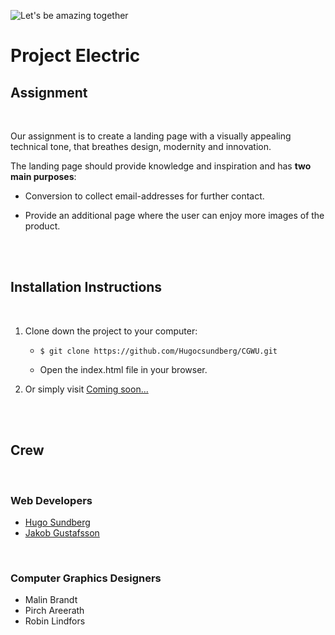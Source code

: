 ![Let's be amazing together](https://media.giphy.com/media/3ohhwoy4AB7fXp0GVq/giphy.gif)

# Project Electric

## Assignment

<br>

Our assignment is to create a landing page with a visually appealing technical tone, that breathes design, modernity and innovation.

The landing page should provide knowledge and inspiration and has **two main purposes**:

- Conversion to collect email-addresses for further contact.
- Provide an additional page where the user can enjoy more images of the product.

  <br>
  <br>

## Installation Instructions

<br>

1. Clone down the project to your computer:

   - `$ git clone https://github.com/Hugocsundberg/CGWU.git`

   - Open the index.html file in your browser.

2. Or simply visit [Coming soon...](https://github.com/Hugocsundberg/CGWU)

   <br>
   <br>

## Crew

<br>

### **Web Developers**

- [Hugo Sundberg](https://github.com/Hugocsundberg)
- [Jakob Gustafsson](https://github.com/gusjak)

<br>

### **Computer Graphics Designers**

- Malin Brandt
- Pirch Areerath
- Robin Lindfors
